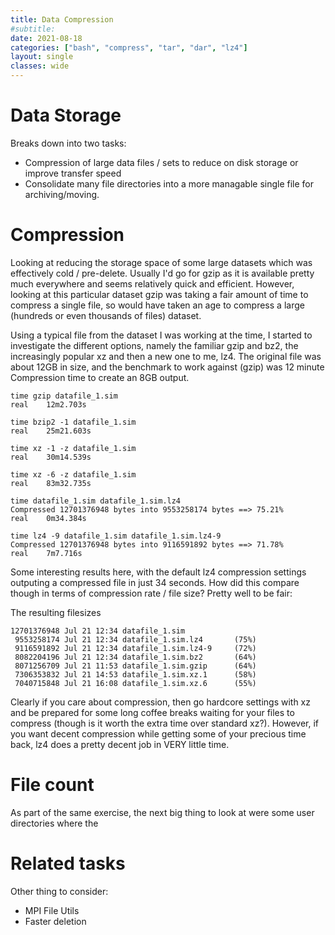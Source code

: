 ```yaml
---
title: Data Compression
#subtitle: 
date: 2021-08-18
categories: ["bash", "compress", "tar", "dar", "lz4"]
layout: single
classes: wide
---
```

# Data Storage #

Breaks down into two tasks:
* Compression of large data files / sets to reduce on disk storage or improve transfer speed
* Consolidate many file directories into a more managable single file for archiving/moving.


# Compression #
Looking at reducing the storage space of some large datasets which was effectively cold / pre-delete. Usually I'd go for gzip as it is available pretty much everywhere and seems relatively quick and efficient. However, looking at this particular dataset gzip was taking a fair amount of time to compress a single file, so would have taken an age to compress a large (hundreds or even thousands of files) dataset.

Using a typical file from the dataset I was working at the time, I started to investigate the different options, namely the familiar gzip and bz2, the increasingly popular xz and then a new one to me, lz4. The original file was about 12GB in size, and the benchmark to work against (gzip) was 12 minute Compression time to create an 8GB output.

```
time gzip datafile_1.sim
real	12m2.703s

time bzip2 -1 datafile_1.sim
real	25m21.603s

time xz -1 -z datafile_1.sim
real	30m14.539s

time xz -6 -z datafile_1.sim
real	83m32.735s

time datafile_1.sim datafile_1.sim.lz4
Compressed 12701376948 bytes into 9553258174 bytes ==> 75.21%                  
real	0m34.384s

time lz4 -9 datafile_1.sim datafile_1.sim.lz4-9
Compressed 12701376948 bytes into 9116591892 bytes ==> 71.78%                  
real	7m7.716s
```
Some interesting results here, with the default lz4 compression settings outputing a compressed file in just 34 seconds. How did this compare though in terms of compression rate / file size? Pretty well to be fair:

The resulting filesizes
```
12701376948 Jul 21 12:34 datafile_1.sim
 9553258174 Jul 21 12:34 datafile_1.sim.lz4       (75%)
 9116591892 Jul 21 12:34 datafile_1.sim.lz4-9     (72%)
 8082204196 Jul 21 12:34 datafile_1.sim.bz2       (64%)
 8071256709 Jul 21 11:53 datafile_1.sim.gzip      (64%)
 7306353832 Jul 21 14:53 datafile_1.sim.xz.1      (58%)
 7040715848 Jul 21 16:08 datafile_1.sim.xz.6      (55%)
```
Clearly if you care about compression, then go hardcore settings with xz and be prepared for some long coffee breaks waiting for your files to compress (though is it worth the extra time over standard xz?). However, if you want decent compression while getting some of your precious time back, lz4 does a pretty decent job in VERY little time. 
# File count
As part of the same exercise, the next big thing to look at were some user directories where the    


# Related tasks
Other thing to consider:
* MPI File Utils
* Faster deletion